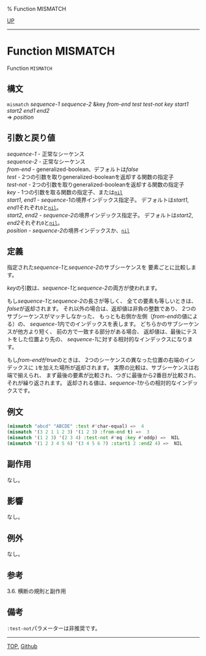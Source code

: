 % Function MISMATCH

[UP](17.3.html)  

---

# Function **MISMATCH**


Function `MISMATCH`


## 構文

`mismatch` *sequence-1* *sequence-2*
 &key *from-end* *test* *test-not* *key* *start1* *start2* *end1* *end2*  
=> *position*


## 引数と戻り値

*sequence-1* - 正常なシーケンス  
*sequence-2* - 正常なシーケンス  
*from-end* - generalized-boolean、デフォルトは*false*  
*test* - 2つの引数を取りgeneralized-booleanを返却する関数の指定子  
*test-not* - 2つの引数を取りgeneralized-booleanを返却する関数の指定子  
*key* - 1つの引数を取る関数の指定子、または[`nil`](5.3.nil-variable.html)  
*start1*, *end1* - *sequence-1*の境界インデックス指定子。
デフォルトは*start1*, *end1*それぞれ`0`と[`nil`](5.3.nil-variable.html)。  
*start2*, *end2* - *sequence-2*の境界インデックス指定子。
デフォルトは*start2*, *end2*それぞれ`0`と[`nil`](5.3.nil-variable.html)。  
*position* - *sequence-2*の境界インデックスか、[`nil`](5.3.nil-variable.html)


## 定義

指定された*sequence-1*と*sequence-2*のサブシーケンスを
要素ごとに比較します。

*key*の引数は、*sequence-1*と*sequence-2*の両方が使われます。

もし*sequence-1*と*sequence-2*の長さが等しく、
全ての要素も等しいときは、*false*が返却されます。
それ以外の場合は、返却値は非負の整数であり、
2つのサブシーケンスがマッチしなかった、
もっとも右側か左側（*from-end*の値による）の、
*sequence-1*内でのインデックスを表します。
どちらかのサブシーケンスが他方より短く、
前の方で一致する部分がある場合、
返却値は、最後にテストをした位置より先の、
*sequence-1*に対する相対的なインデックスになります。

もし*from-end*が*true*のときは、
2つのシーケンスの異なった位置の右端のインデックスに
`1`を加えた場所が返却されます。
実際の比較は、サブシーケンスは右端で揃えられ、
まず最後の要素が比較され、つぎに最後から2番目が比較され、
それが繰り返されます。
返却される値は、*sequence-1*からの相対的なインデックスです。


## 例文

```lisp
(mismatch "abcd" "ABCDE" :test #'char-equal) =>  4
(mismatch '(3 2 1 1 2 3) '(1 2 3) :from-end t) =>  3
(mismatch '(1 2 3) '(2 3 4) :test-not #'eq :key #'oddp) =>  NIL
(mismatch '(1 2 3 4 5 6) '(3 4 5 6 7) :start1 2 :end2 4) =>  NIL 
```


## 副作用

なし。


## 影響

なし。


## 例外

なし。


## 参考

3.6. 横断の規則と副作用


## 備考

`:test-not`パラメーターは非推奨です。


---
[TOP](index.html),  [Github](https://github.com/nptcl/npt-japanese)

